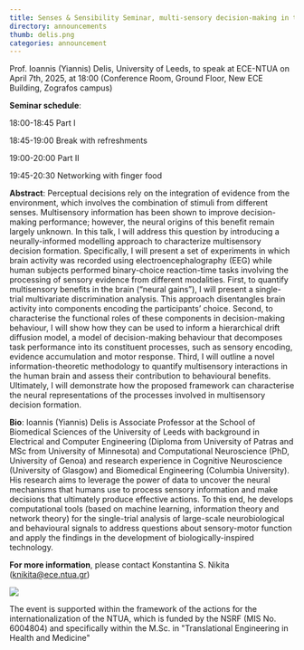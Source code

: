 ```yaml
---
title: Senses & Sensibility Seminar, multi-sensory decision-making in the human brain
directory: announcements
thumb: delis.png
categories: announcement
---
```


Prof. Ioannis (Yiannis) Delis, University of Leeds, to speak at ECE-NTUA on April 7th, 2025, at 18:00 (Conference Room, Ground Floor, New ECE Building, Zografos campus)

**Seminar schedule**:

18:00-18:45 Part I

18:45-19:00 Break with refreshments

19:00-20:00 Part II

19:45-20:30 Networking with finger food


**Abstract**: Perceptual decisions rely on the integration of evidence from the environment, which involves the combination of stimuli from different senses. Multisensory information has been shown to improve decision-making performance; however, the neural origins of this benefit remain largely unknown. In this talk, I will address this question by introducing a neurally-informed modelling approach to characterize multisensory decision formation. Specifically, I will present a set of experiments in which brain activity was recorded using electroencephalography (EEG) while human subjects performed binary-choice reaction-time tasks involving the processing of sensory evidence from different modalities. First, to quantify multisensory benefits in the brain (“neural gains”), I will present a single-trial multivariate discrimination analysis. This approach disentangles brain activity into components encoding the participants’ choice. Second, to characterise the functional roles of these components in decision-making behaviour, I will show how they can be used to inform a hierarchical drift diffusion model, a model of decision-making behaviour that decomposes task performance into its constituent processes, such as sensory encoding, evidence accumulation and motor response. Third, I will outline a novel information-theoretic methodology to quantify multisensory interactions in the human brain and assess their contribution to behavioural benefits. Ultimately, I will demonstrate how the proposed framework can characterise the neural representations of the processes involved in multisensory decision formation.

**Bio**: Ioannis (Yiannis) Delis is Associate Professor at the School of Biomedical Sciences of the University of Leeds with background in Electrical and Computer Engineering (Diploma from University of Patras and MSc from University of Minnesota) and Computational Neuroscience (PhD, University of Genoa) and research experience in Cognitive Neuroscience (University of Glasgow) and Biomedical Engineering (Columbia University). His research aims to leverage the power of data to uncover the neural mechanisms that humans use to process sensory information and make decisions that ultimately produce effective actions. To this end, he develops computational tools (based on machine learning, information theory and network theory) for the single-trial analysis of large-scale neurobiological and behavioural signals to address questions about sensory-motor function and apply the findings in the development of biologically-inspired technology.

**For more information**, please contact Konstantina S. Nikita (knikita@ece.ntua.gr) 


![ ]([https://github.com/yourusername/yourrepository/blob/main/path/to/image.jpg?raw=true](https://github.com/masterteam-ntua/master-team-website/blob/main/post_assets/delis/espa.png))

The event is supported within the framework of the actions for the internationalization of the NTUA, which is funded by the NSRF (MIS No. 6004804) and specifically within the M.Sc. in "Translational Engineering in Health and Medicine"
